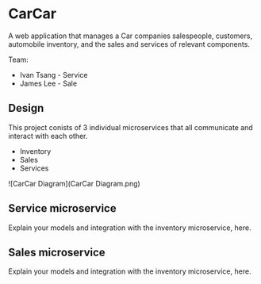 # CarCar
A web application that manages a Car companies salespeople, customers, automobile inventory, and the sales and services of relevant components.

Team:

- Ivan Tsang - Service
- James Lee - Sale

## Design
This project conists of 3 individual microservices that all communicate and interact with each other.
- Inventory
- Sales
- Services

![CarCar Diagram](CarCar Diagram.png)



## Service microservice

Explain your models and integration with the inventory
microservice, here.

## Sales microservice

Explain your models and integration with the inventory
microservice, here.
